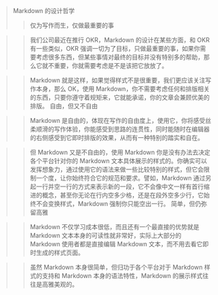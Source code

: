 >Markdown 的设计哲学
>>仅为写作而生，仅做最重要的事

>>我们公司最近在推行 OKR，Markdown 的设计在某些方面，和 OKR 有一些类似，OKR 强调一切为了目标，只做最重要的事，如果你需要考虑很多东西，但某些事情对最终的目标并没有特别多的帮助，那么它就不重要，你就需要考虑是不是该把它放放了。

>>Markdown 就是这样，如果觉得样式不是很重要，我们更应该关注写作本身，那么 OK，使用 Markdown，你不需要考虑任何和排版相关的东西，只要你遵守着规矩来，它就能承诺，你的文章会兼顾优美的排版。
自由，但又不自由

>>Markdown 是自由的，体现在写作的自由度上，使用它，你将感受丝柔顺滑的写作体验，你能感受到思路的连贯性，同时能随时在编辑器的右侧感受到它即时排版的效果，从而有一种特别的踏实和自在。

>>但 Markdown 又是不自由的，使用 Markdown 你是没有办法去决定各个平台针对你的 Markdown 文本具体展示的样式的。你确实可以发挥想象力，通过使用它的语法来做一些比较特别的样式，但它会限制一个度，让你始终符合它的规范和要求。譬如，Markdown 通过另起一行并空一行的方式来表示新的一段，它不会像中文一样有首行缩进的概念，甚至你无论在行内空多少格，还是在段外空多少行，它始终不会变换样式，Markdown 强制你只能空出一行。
简单，但仍弥留高雅

>>Markdown 不仅学习成本很低，而且还有一个最直接的优势就是 Markdown 文本本身的可读性就非常好，实际上大部分的 Markdown 使用者都是直接编辑 Markdown 文本，而不用去看它即时生成的样式页面。

>>虽然 Markdown 本身很简单，但归功于各个平台对于 Markdown 样式的支持和 Markdown 本身的语法特性，Markdown 的展示样式往往是高雅美观的。
